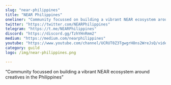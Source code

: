 ```yaml
---
slug: "near-philippines"
title: "NEAR Philippines"
oneliner: "Community focussed on building a vibrant NEAR ecosystem around creatives in the Philippines"
twitter: "https://twitter.com/NEARPhilippines"
telegram: "https://t.me/NEARPhilippines"
discord: "https://discord.gg/TzhYHnRmm2"
medium: "https://medium.com/nearphilippines"
youtube: "https://www.youtube.com/channel/UCRUT0Z3TgwgrH8ns2WreJsQ/videos"
category: guild
logo: /img/near-philippines.png

---
```


“Community focussed on building a vibrant NEAR ecosystem around creatives in the Philippines”

